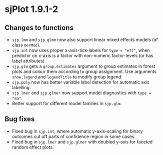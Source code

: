 # sjPlot 1.9.1-2

## Changes to functions

* `sjp.lmm`  and `sjp.glmm` now also support linear mixed effects models (of class `merMod`).
* `sjp.int` now uses proper x-axis-tick-labels for `type = "eff"`, when predictor on x-axis is a factor with non-numeric factor-levels (or has label attributes).
* `sjp.glm` gets a `group.estimates` argument to group estimates in forest plots and colour them according to group assignment. Use arguments `show.legend` and `legendTitle` to modify group legend.
* `sjp.poly` now has better variable label detection for automatic axis labelling.
* `sjp.lmer` and `sjp.glmer` now support model diagnostics with `type = "ma"`.
* Better support for different model families in `sjp.glm`.


## Bug fixes

* Fixed bug in `sjp.int`, where automatic y-axis-scaling for binary outcomes cut off parts of confidence region in some cases.
* Fixed bug in `sjp.lmer` and `sjp.glmer` with doubled y-axis for faceted random effect plots.
